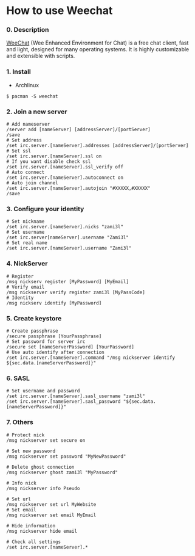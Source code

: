 How to use Weechat
===

### 0. Description
[WeeChat](https://github.com/weechat/weechat) (Wee Enhanced Environment for Chat) is a free chat client, fast and light, designed for many operating systems. It is highly customizable and extensible with scripts.

### 1. Install
- Archlinux
```shell
$ pacman -S weechat
```

### 2. Join a new server
```shell
# Add nameserver
/server add [nameServer] [addressServer]/[portServer]
/save
# Set address
/set irc.server.[nameServer].addresses [addressServer]/[portServer]
# Set ssl
/set irc.server.[nameServer].ssl on
# If you want disable check ssl
/set irc.server.[nameServer].ssl_verify off
# Auto connect
/set irc.server.[nameServer].autoconnect on
# Auto join channel
/set irc.server.[nameServer].autojoin "#XXXXX,#XXXXX"
/save
```

### 3. Configure your identity
```shell
# Set nickname
/set irc.server.[nameServer].nicks "zami3l"
# Set username
/set irc.server[nameServer].username "Zami3l"
# Set real name
/set irc.server.[nameServer].username "Zami3l"
```

### 4. NickServer
```shell
# Register
/msg nickserv register [MyPassword] [MyEmail]
# Verify email
/msg nickserver verify register zami3l [MyPassCode]
# Identity
/msg nickserv identify [MyPassword]
```

### 5. Create keystore
```shell
# Create passphrase
/secure passphrase [YourPassphrase]
# Set password for server irc
/secure set [nameServerPassword] [YourPassword]
# Use auto identify after connection
/set irc.server.[nameServer].command "/msg nickserver identify ${sec.data.[nameServerPassword]}"
```

### 6. SASL
```shell
# Set username and password
/set irc.server.[nameServer].sasl_username "zami3l"
/set irc.server.[nameServer].sasl_password "${sec.data.[nameServerPassword]}"
```

### 7. Others
```shell
# Protect nick
/msg nickserver set secure on
```

```shell
# Set new password
/msg nickserver set password "MyNewPassword"
```
```shell
# Delete ghost connection
/msg nickserver ghost zami3l "MyPassword"
```

```shell
# Info nick
/msg nickserver info Pseudo
```

```shell
# Set url
/msg nickserver set url MyWebsite
# Set email
/msg nickserver set email MyEmail
```

```shell
# Hide information
/msg nickserver hide email
```

```shell
# Check all settings
/set irc.server.[nameServer].*
```
